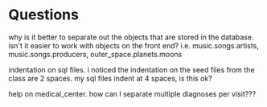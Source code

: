 # Questions

  why is it better to separate out the objects that are stored in the database.  isn't it easier to work with objects on the front end?  i.e. music.songs.artists, music.songs.producers, outer_space.planets.moons

  indentation on sql files.  i noticed the indentation on the seed files from the class are 2 spaces.  my sql files indent at 4 spaces, is this ok?

  help on medical_center.  how can I separate multiple diagnoses per visit???

    

  